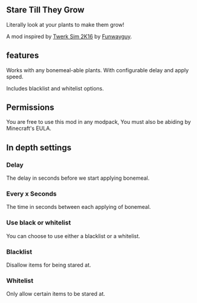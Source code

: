Stare Till They Grow
--

Literally look at your plants to make them grow!

A mod inspired by [Twerk Sim 2K16](https://github.com/Funwayguy/TS2K16) by [Funwayguy](https://github.com/Funwayguy).

## features

Works with any bonemeal-able plants. With configurable delay and apply speed.

Includes blacklist and whitelist options. 

## Permissions
You are free to use this mod in any modpack, You must also be abiding by Minecraft's EULA.

## In depth settings

### Delay
The delay in seconds before we start applying bonemeal.

### Every x Seconds
The time in seconds between each applying of bonemeal.

### Use black or whitelist
You can choose to use either a blacklist or a whitelist.

### Blacklist
Disallow items for being stared at.

### Whitelist
Only allow certain items to be stared at.

